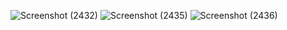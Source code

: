 ![Screenshot (2432)](https://github.com/user-attachments/assets/cc8e4cc3-132e-4e69-87b6-e12cb081c76d)
![Screenshot (2435)](https://github.com/user-attachments/assets/f5fd3a50-51e1-4c05-a2aa-bdae8cab6085)
![Screenshot (2436)](https://github.com/user-attachments/assets/2c6a0265-2112-4019-8d05-4789168631b8)

